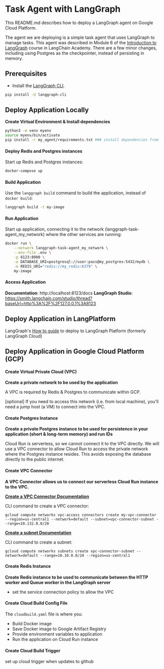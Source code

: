 # Task Agent with LangGraph

This README.md describes how to deploy a LangGraph agent on Google Cloud Platform.

The agent we are deploying is a simple task agent that uses LangGraph to manage tasks. This agent was described in Module 6 of the [Introduction to LangGraph](https://academy.langchain.com/courses/intro-to-langgraph) course in LangChain Academy. There are a few minor changes, including using Postgres as the checkpointer, instead of persisting in memory.


## Prerequisites

- Install the [LangGraph CLI](https://langchain-ai.github.io/langgraph/cloud/reference/cli/).

```bash
pip install -U langgraph-cli
```

## Deploy Application Locally

**Create Virtual Environment & Install dependencies**

```bash
python3 -m venv myenv
source myenv/bin/activate
pip install -r my_agent/requirements.txt ### install dependencies from requirements.txt
```

#### Deploy Redis and Postgres instances

Start up Redis and Postgres instances:

```bash
docker-compose up
``` 

#### Build Application

Use the `langgraph build` command to build the application, instead of `docker build`:

```bash
langgraph build -t my-image
``` 

#### Run Application

Start up application, connecting it to the network (langgraph-task-agent_my_network) where the other services are running:

```bash
docker run \
    --network langgraph-task-agent_my_network \
    --env-file .env \
    -p 8123:8000 \
    -e DATABASE_URI=postgresql://user:pass@my_postgres:5432/mydb \
    -e REDIS_URI="redis://my_redis:6379" \
    my-image
```

#### Access Application

**Documentation**: http://localhost:8123/docs
**LangGraph Studio**: https://smith.langchain.com/studio/thread?baseUrl=http%3A%2F%2F127.0.0.1%3A8123

## Deploy Application in LangPlatform

LangGraph's [How to guide](https://langchain-ai.github.io/langgraph/how-tos/deploy-self-hosted/) to deploy to LangGraph Platform (formerly LangGraph Cloud)

## Deploy Application in Google Cloud Platform (GCP)

#### Create Virtual Private Cloud (VPC)

**Create a private network to be used by the application**

A VPC is required by Redis & Postgres to communicate within GCP.

[optional] If you need to access this network (i.e. from local machine), you'll need a jump host (a VM) to connect into the VPC.

#### Create Postgres Instance

**Create a private Postgres instance to be used for persistence in your application (short & long-term memory) and run IDs**

Cloud Run is serverless, so we cannot connect it to the VPC directly. We will use a VPC connector to allow Cloud Run to access the private network where the Postgres instance resides.  This avoids exposing the database directly to the public internet.

#### Create VPC Connector

**A VPC Connector allows us to connect our serverless Cloud Run instance to the VPC.**

**[Create a VPC Connector Documentation](https://cloud.google.com/sdk/gcloud/reference/compute/networks/vpc-access/connectors/create)**

CLI command to create a VPC connector:

`gcloud compute networks vpc-access connectors create my-vpc-connector --region=us-central1 --network=default --subnet=vpc-connector-subnet --range=10.132.0.0/28`

**[Create a subnet Documentation](https://cloud.google.com/sdk/gcloud/reference/compute/networks/subnets/create)**

CLI command to create a subnet:

`gcloud compute networks subnets create vpc-connector-subnet --network=default --range=10.10.0.0/24 --region=us-central1`

#### Create Redis Instance

**Create Redis instance to be used to communicate between the HTTP worker and Queue worker in the LangGraph server**

* set the service connection policy to allow the VPC

#### Create Cloud Build Config File

The `cloudbuild.yaml` file is where you:

* Build Docker image
* Save Docker image to Google Artifact Registry
* Provide environment variables to application
* Run the application on Cloud Run instance

#### Create Cloud Build Trigger

set up cloud trigger when updates to github